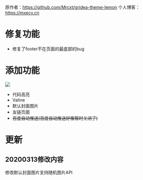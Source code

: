 原作者：https://github.com/Mrcxt/gridea-theme-lemon
个人博客：https://mxecy.cn
# 修复功能
+ 修复了footer不在页面的最底部的bug
# 添加功能
![](https://tva1.sinaimg.cn/large/006ZFECEgy1gcq002608bj30wv0lw755.jpg)
+ 代码高亮
+ Valine
+ 默认封面图片
+ 友链页面
+ ~~百度自动推送(百度自动推送好像暂时关闭了)~~
# 更新
## 20200313修改内容
修改默认封面图片支持随机图片API

